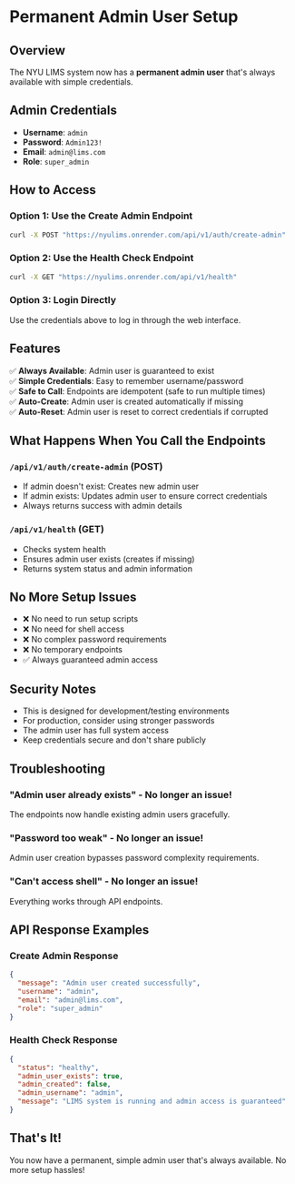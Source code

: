 # Permanent Admin User Setup

## Overview

The NYU LIMS system now has a **permanent admin user** that's always available with simple credentials.

## Admin Credentials

- **Username**: `admin`
- **Password**: `Admin123!`
- **Email**: `admin@lims.com`
- **Role**: `super_admin`

## How to Access

### Option 1: Use the Create Admin Endpoint
```bash
curl -X POST "https://nyulims.onrender.com/api/v1/auth/create-admin"
```

### Option 2: Use the Health Check Endpoint
```bash
curl -X GET "https://nyulims.onrender.com/api/v1/health"
```

### Option 3: Login Directly
Use the credentials above to log in through the web interface.

## Features

✅ **Always Available**: Admin user is guaranteed to exist  
✅ **Simple Credentials**: Easy to remember username/password  
✅ **Safe to Call**: Endpoints are idempotent (safe to run multiple times)  
✅ **Auto-Create**: Admin user is created automatically if missing  
✅ **Auto-Reset**: Admin user is reset to correct credentials if corrupted  

## What Happens When You Call the Endpoints

### `/api/v1/auth/create-admin` (POST)
- If admin doesn't exist: Creates new admin user
- If admin exists: Updates admin user to ensure correct credentials
- Always returns success with admin details

### `/api/v1/health` (GET)
- Checks system health
- Ensures admin user exists (creates if missing)
- Returns system status and admin information

## No More Setup Issues

- ❌ No need to run setup scripts
- ❌ No need for shell access
- ❌ No complex password requirements
- ❌ No temporary endpoints
- ✅ Always guaranteed admin access

## Security Notes

- This is designed for development/testing environments
- For production, consider using stronger passwords
- The admin user has full system access
- Keep credentials secure and don't share publicly

## Troubleshooting

### "Admin user already exists" - No longer an issue!
The endpoints now handle existing admin users gracefully.

### "Password too weak" - No longer an issue!
Admin user creation bypasses password complexity requirements.

### "Can't access shell" - No longer an issue!
Everything works through API endpoints.

## API Response Examples

### Create Admin Response
```json
{
  "message": "Admin user created successfully",
  "username": "admin",
  "email": "admin@lims.com",
  "role": "super_admin"
}
```

### Health Check Response
```json
{
  "status": "healthy",
  "admin_user_exists": true,
  "admin_created": false,
  "admin_username": "admin",
  "message": "LIMS system is running and admin access is guaranteed"
}
```

## That's It!

You now have a permanent, simple admin user that's always available. No more setup hassles!
